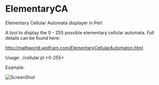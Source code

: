 # ElementaryCA
Elementary Cellular Automata displayer in Perl

A tool to display the 0 - 255 possible elementary cellular automata. Full details can be found here:

http://mathworld.wolfram.com/ElementaryCellularAutomaton.html

Usage: ./cellular.pl <0-255>

Example:

![ScreenShot](http://imgur.com/ul9xhCz)
